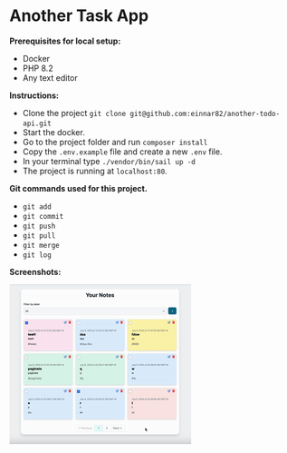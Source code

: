 # Another Task App

**Prerequisites for local setup:**

- Docker
- PHP 8.2
- Any text editor

**Instructions:**

- Clone the project `git clone git@github.com:einnar82/another-todo-api.git`
- Start the docker.
- Go to the project folder and run `composer install`
- Copy the `.env.example` file and create a new `.env` file.
- In your terminal type `./vendor/bin/sail up -d`
- The project is running at `localhost:80`.

**Git commands used for this project.**

- `git add`
- `git commit`
- `git push`
- `git pull`
- `git merge`
- `git log`

**Screenshots:**

![./screenshots/sample.gif](./screenshots/sample.gif)
